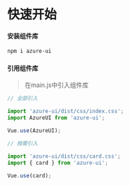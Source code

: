 # 快速开始

#### 安装组件库
```bash
npm i azure-ui 
```

#### 引用组件库
> 在main.js中引入组件库
```javascript
// 全部引入

import 'azure-ui/dist/css/index.css';
import AzureUI from 'azure-ui';

Vue.use(AzureUI);
```

```javascript
// 按需引入

import 'azure-ui/dist/css/card.css';
import { card } from 'azure-ui';

Vue.use(card);
```
